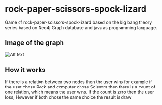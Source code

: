 
# rock-paper-scissors-spock-lizard 

Game of rock-paper-scissors-spock-lizard based on the big bang theory series based on Neo4j Graph database and java as programming language.




## Image of the graph 

![Alt text](https://i.ibb.co/LJL58wM/nodes.png)

## How it works 

If there is a relation between two nodes then the user wins for example if the user chose Rock and computer chose Scissors then there is a count of one relation, which means the user wins. If the count is zero then the user loss, However if both chose the same choice the result is draw

